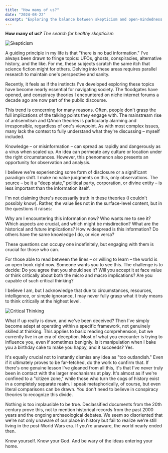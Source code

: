 ```yaml
---
title: "How many of us?"
date: "2024-08-22"
excerpt: "Exploring the balance between skepticism and open-mindedness in an era of widespread conspiracy theories and information overload."
---
```


**How many of us?**
*The search for healthy skepticism*

![Skepticism](/images/mulder.png "A person looking thoughtfully at a complex web of information")

A guiding principle in my life is that "there is no bad information." I've always been drawn to fringe topics: UFOs, ghosts, conspiracies, alternative history, and the like. For me, these subjects scratch the same itch that science fiction might for others. Delving into these areas requires parallel research to maintain one's perspective and sanity.

Recently, it feels as if the instincts I've developed exploring these topics have become nearly essential for navigating society. The floodgates have opened, and conspiracy theories I encountered on niche internet forums a decade ago are now part of the public discourse.

This trend is concerning for many reasons. Often, people don't grasp the full implications of the talking points they engage with. The mainstream rise of antisemitism and QAnon theories is particularly alarming and irresponsible, regardless of one's viewpoint. As with most complex issues, many lack the context to fully understand what they're discussing – myself included.

Knowledge – or misinformation – can spread as rapidly and dangerously as a virus when scaled up. An idea can permeate any culture or location under the right circumstances. However, this phenomenon also presents an opportunity for observation and analysis.

I believe we're experiencing some form of disclosure or a significant paradigm shift. I make no value judgments on this, only observations. The source – be it a "deep state," political party, corporation, or divine entity – is less important than the information itself.

I'm not claiming there's necessarily truth in these theories (I couldn't possibly know). Rather, the value lies not in the surface-level content, but in the questions it raises:

Why am I encountering this information now? Who wants me to see it? Which aspects are crucial, and which might be misdirection? What are the historical and future implications? How widespread is this information? Do others have the same knowledge I do, or vice versa?

These questions can occupy one indefinitely, but engaging with them is crucial for those who can.

For those able to read between the lines – or willing to learn – the world is an open book right now. Someone wants you to see this. The challenge is to decide: Do you agree that you should see it? Will you accept it at face value or think critically about both the micro and macro implications? Are you capable of such critical thinking?

I believe I am, but I acknowledge that due to circumstances, resources, intelligence, or simple ignorance, I may never fully grasp what it truly means to think critically at the highest level.

![Critical Thinking](/images/davinci.png "A maze representing the complexities of critical thinking")

What if up really is down, and we've been deceived? Then I've simply become adept at operating within a specific framework, not genuinely skilled at thinking. This applies to basic reading comprehension, but we currently live in an era of deception. Most of what you encounter is trying to influence you, even if sometimes benignly. Is it manipulation when I bake you a birthday cake to make you happy, and it succeeds? Yes.

It's equally crucial not to instantly dismiss any idea as "too outlandish." Even if it ultimately proves to be far-fetched, do the work to confirm that. If there's one genuine lesson I've gleaned from all this, it's that I've never truly been in contact with the larger mechanisms at play. It's almost as if we're confined to a "citizen zone," while those who turn the cogs of history exist in a completely separate realm. I speak metaphorically, of course, but even literal comparisons can be drawn. You don't need to believe in conspiracy theories to recognize this divide.

Nothing is too implausible to be true. Declassified documents from the 20th century prove this, not to mention historical records from the past 2000 years and the ongoing archaeological debates. We seem so disoriented that we're not only unaware of our place in history but fail to realize we're still living in the post-World Wars era. If you're unaware, the world nearly ended then.

Know yourself. Know your God. And be wary of the ideas entering your home.
